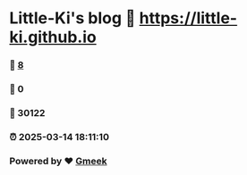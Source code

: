 # Little-Ki's blog :link: https://little-ki.github.io 
### :page_facing_up: [8](https://little-ki.github.io/tag.html) 
### :speech_balloon: 0 
### :hibiscus: 30122 
### :alarm_clock: 2025-03-14 18:11:10 
### Powered by :heart: [Gmeek](https://github.com/Meekdai/Gmeek)
